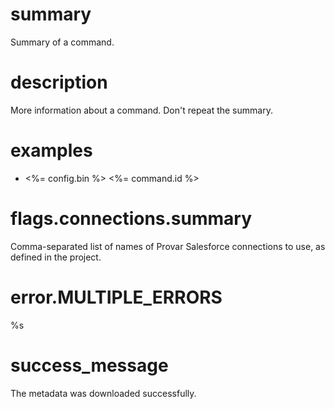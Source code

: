 # summary

Summary of a command.

# description

More information about a command. Don't repeat the summary.

# examples

- <%= config.bin %> <%= command.id %>

# flags.connections.summary

Comma-separated list of names of Provar Salesforce connections to use, as defined in the project.

# error.MULTIPLE_ERRORS

%s

# success_message

The metadata was downloaded successfully.
